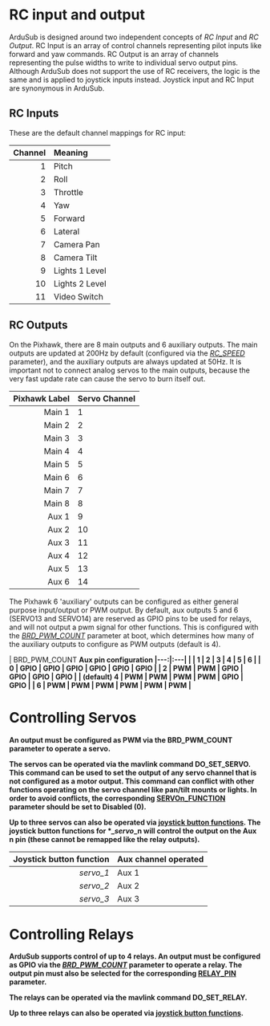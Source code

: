 # RC input and output

ArduSub is designed around two independent concepts of *RC Input* and *RC Output*. RC Input is an array of control channels representing pilot inputs like forward and yaw commands. RC Output is an array of channels representing the pulse widths to write to individual servo output pins. Although ArduSub does not support the use of RC receivers, the logic is the same and is applied to joystick inputs instead. Joystick input and RC Input are synonymous in ArduSub.

## RC Inputs

These are the default channel mappings for RC input:

| Channel | Meaning |
|---:|:---|
| 1 | Pitch |
| 2 | Roll |
| 3 | Throttle |
| 4 | Yaw |
| 5 | Forward |
| 6 | Lateral |
| 7 | Camera Pan |
| 8 | Camera Tilt |
| 9 | Lights 1 Level |
| 10 | Lights 2 Level |
| 11 | Video Switch |

## RC Outputs

On the Pixhawk, there are 8 main outputs and 6 auxiliary outputs. The main outputs are updated at 200Hz by default (configured via the [*RC_SPEED*](/developers/full-parameter-list.md#rcspeed-esc-update-speed) parameter), and the auxiliary outputs are always updated at 50Hz. It is important not to connect analog servos to the main outputs, because the very fast update rate can cause the servo to burn itself out.

| Pixhawk Label | Servo Channel |
|---:|:---|
| Main 1 | 1 |
| Main 2 | 2 |
| Main 3 | 3 |
| Main 4 | 4 |
| Main 5 | 5 |
| Main 6 | 6 |
| Main 7 | 7 |
| Main 8 | 8 |
| Aux 1 | 9 |
| Aux 2 | 10 |
| Aux 3 | 11 |
| Aux 4 | 12 |
| Aux 5 | 13 |
| Aux 6 | 14 |


The Pixhawk 6 'auxiliary' outputs can be configured as either general purpose input/output or PWM output.
By default, aux outputs 5 and 6 (SERVO13 and SERVO14) are reserved as GPIO pins to be used for relays, and will not output a pwm signal for other functions. This is configured with the [*BRD_PWM_COUNT*](/developers/full-parameter-list.md#brdpwmcount-auxiliary-pin-config) parameter at boot, which determines how many of the auxiliary outputs to configure as PWM outputs (default is 4).


| BRD_PWM_COUNT <td colspan=6> <b> Aux pin configuration
|---:|:---|
|               | 1 | 2 | 3 | 4 | 5 | 6 |
|       0       | GPIO | GPIO | GPIO | GPIO | GPIO | GPIO |
|       2       | PWM | PWM | GPIO | GPIO | GPIO | GPIO |
|   **(default) 4** | **PWM** | **PWM** | **PWM** | **PWM** | **GPIO** | **GPIO** |
|       6       | PWM | PWM | PWM | PWM | PWM | PWM |


# Controlling Servos

An output must be configured as PWM via the BRD_PWM_COUNT parameter to operate a servo.

The servos can be operated via the mavlink command DO_SET_SERVO. This command can be used to set the output of any servo channel that is not configured as a motor output. This command can conflict with other functions operating on the servo channel like pan/tilt mounts or lights. In order to avoid conflicts, the corresponding [SERVOn_FUNCTION](/developers/full-parameter-list.html#servonfunction-servo-output-function) parameter should be set to Disabled (0).

Up to three servos can also be operated via [joystick button functions](/developers/full-parameter-list.html#btnn-parameters). The joystick button functions for \*__servo_\_**n** will control the output on the Aux **n** pin (these cannot be remapped like the relay outputs).

| Joystick button function | Aux channel operated |
|---:|:---|
| *servo_1* | Aux 1 |
| *servo_2* | Aux 2 |
| *servo_3* | Aux 3 |

# Controlling Relays

ArduSub supports control of up to 4 relays. An output must be configured as GPIO via the [*BRD_PWM_COUNT*](/developers/full-parameter-list.md#brdpwmcount-auxiliary-pin-config) parameter to operate a relay. The output pin must also be selected for the corresponding [RELAY_PIN](/developers/full-parameter-list.html#relaypin-first-relay-pin) parameter.

The relays can be operated via the mavlink command DO_SET_RELAY.

Up to three relays can also be operated via [joystick button functions](/developers/full-parameter-list.html#btnn-parameters).
